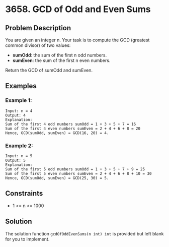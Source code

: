 # 3658. GCD of Odd and Even Sums

## Problem Description

You are given an integer n. Your task is to compute the GCD (greatest common divisor) of two values:

- **sumOdd**: the sum of the first n odd numbers.
- **sumEven**: the sum of the first n even numbers.

Return the GCD of sumOdd and sumEven.

## Examples

### Example 1:
```
Input: n = 4
Output: 4
Explanation:
Sum of the first 4 odd numbers sumOdd = 1 + 3 + 5 + 7 = 16
Sum of the first 4 even numbers sumEven = 2 + 4 + 6 + 8 = 20
Hence, GCD(sumOdd, sumEven) = GCD(16, 20) = 4.
```

### Example 2:
```
Input: n = 5
Output: 5
Explanation:
Sum of the first 5 odd numbers sumOdd = 1 + 3 + 5 + 7 + 9 = 25
Sum of the first 5 even numbers sumEven = 2 + 4 + 6 + 8 + 10 = 30
Hence, GCD(sumOdd, sumEven) = GCD(25, 30) = 5.
```

## Constraints

- 1 <= n <= 1000

## Solution

The solution function `gcdOfOddEvenSums(n int) int` is provided but left blank for you to implement.
